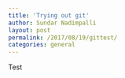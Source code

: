 ```yaml
---
title: 'Trying out git'
author: Sundar Nadimpalli
layout: post
permalink: /2017/08/19/gittest/
categories: general
---
```

Test
